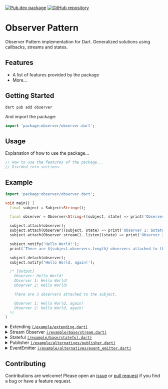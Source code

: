 [![Pub.dev package](https://img.shields.io/badge/pub.dev-observer-blue)](https://pub.dev/packages/observer)
[![GitHub repository](https://img.shields.io/badge/GitHub-ObserverPattern--dart-blue?logo=github)](https://github.com/DrafaKiller/ObserverPattern-dart)

# Observer Pattern

Observer Pattern implementation for Dart. Generalized solutions using callbacks, streams and states.

## Features

- A list of features provided by the package
- More...

## Getting Started 

```
dart pub add observer
```

And import the package:

```dart
import 'package:observer/observer.dart';
```

## Usage

Explanation of how to use the package...

```dart
// How to use the features of the package...
// Divided into sections.
```

## Example

```dart
import 'package:observer/observer.dart';

void main() {
  final subject = Subject<String>();

  final observer = Observer<String>((subject, state) => print('Observer: $state'));

  subject.attach(observer);
  subject.attach(Observer((subject, state) => print('Observer 1: $state')));
  subject.attach(Observer.stream()..listen((state) => print('Observer 2: $state')));

  subject.notify('Hello World!');
  print('There are ${subject.observers.length} observers attached to the subject.');

  subject.detach(observer);
  subject.notify('Hello World, again!');

  /* [Output]
    Observer: Hello World!
    Observer 1: Hello World!
    Observer 2: Hello World!

    There are 3 observers attached to the subject.

    Observer 1: Hello World, again!
    Observer 2: Hello World, again!
  */
}
```

<details>
  <summary>Extending <a href="https://github.com/DrafaKiller/ObserverPattern-dart/blob/main/example/extending.dart"><code>(/example/extending.dart)</code></a></summary>
    
  ```dart
import 'package:observer/observer.dart';

class User extends Subject<String> {
  final String name;

  User(this.name);
  
  void say(String message) {
    print(message);
    notify(message);
  }
}

class UserObserver with Observer<String> {
  @override
  void update(Subject<String> subject, String message) {
    if (subject is! User) return;
    print('${ subject.name } says "$message"');
  }
}

void main() {
  final user = User('John');
  user.attach(UserObserver());

  user.say('Hello World!');

  /* [Output]
    Hello World!
    John says "Hello World!"
  */
}
  ```
</details>

<details>
  <summary>Stream Observer <a href="https://github.com/DrafaKiller/ObserverPattern-dart/blob/main/example/base/stream.dart"><code>(/example/base/stream.dart)</code></a></summary>
    
  ```dart
import 'package:observer/observer.dart';

void main() {
  final subject = Subject<String>();
  
  final observer = Observer.stream<String>();
  observer.listen((message) => print('Observer: "$message"'));
  
  subject.attach(observer);
  subject.notify('Hello World!');

  /* [Output]
    Observer: "Hello World!"
  */
}
  ```
</details>

<details>
  <summary>Stateful <a href="https://github.com/DrafaKiller/ObserverPattern-dart/blob/main/example/base/stateful.dart"><code>(/example/base/stateful.dart)</code></a></summary>
    
  ```dart
import 'package:observer/observer.dart';

/* -= Stateful - Subject =- */

void statefulSubject() {
  final subject = StatefulSubject<String>(notifyOnAttach: true);

  subject.notify('Hello World!');
  subject.attach(Observer((subject, state) => print('Observer: "$state"')));

  print('The state is "${ subject.state }"');

  /* [Output]
    Observer: "Hello World!"
    The state is "Hello World!"
  */
}

/* -= Stateful - Observer =- */

void statefulObserver() {
  final subject = Subject<String>();

  final stateful = StatefulObserver<String>();
  subject.attach(stateful);

  subject.notify('Hello World!');
  print('The state is "${ stateful.state }"');

  /* [Output]
    The state is "Hello World!"
  */
}

void main() {
  print('[Stateful Subject]');
  statefulSubject();

  print('');
  print('[Stateful Observer]');
  statefulObserver();
}
  ```
</details>

<details>
  <summary>Publisher <a href="https://github.com/DrafaKiller/ObserverPattern-dart/blob/main/example/alternatives/publisher.dart"><code>(/example/alternatives/publisher.dart)</code></a></summary>
    
  ```dart
import 'package:observer/publisher.dart';

void main() {
  final publisher = Publisher<String>();

  final subscriber = Subscriber<String>((subject, message) => print('Callback: "$message"'));
  publisher.subscribe(subscriber);
  publisher.subscribe(Subscriber<String>()..listen((message) => print('Stream: "$message"')));

  publisher.publish('Hello World!');

  print('There are ${ publisher.subscribers.length } subscribers attached to the publisher.');

  subscriber.cancel();
  publisher.publish('Hello World, again!');

  /* [Output]
    Callback: "Hello World!"
    Stream: "Hello World!"

    There are 2 subscribers attached to the publisher.

    Stream: "Hello World, again!"
  */
}
  ```
</details>

<details>
  <summary>EventEmitter <a href="https://github.com/DrafaKiller/ObserverPattern-dart/blob/main/example/alternatives/event_emitter.dart"><code>(/example/alternatives/event_emitter.dart)</code></a></summary>
    
  ```dart
import 'package:observer/event_emitter.dart';

void main() {
  final events = EventEmitter();

  events.on('message', (String data) => print('String: $data'));
  events.on('message', (int data) => print('Integer: $data'));

  events.emit('message', 'Hello World');
  events.emit('message', 42);

  // [Output]
  // String: Hello World
  // Integer: 42
}
  ```
</details>


## Contributing

Contributions are welcome! Please open an [issue](https://github.com/DrafaKiller/ObserverPattern-dart/issues) or [pull request](https://github.com/DrafaKiller/ObserverPattern-dart/pulls) if you find a bug or have a feature request.
